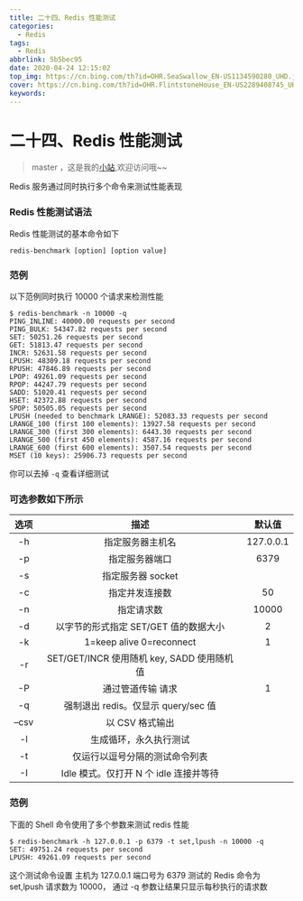 ```yaml
---
title: 二十四、Redis 性能测试
categories:
  - Redis
tags:
  - Redis
abbrlink: 5b5bec95
date: 2020-04-24 12:15:02
top_img: https://cn.bing.com/th?id=OHR.SeaSwallow_EN-US1134590280_UHD.jpg
cover: https://cn.bing.com/th?id=OHR.FlintstoneHouse_EN-US2289408745_UHD.jpg
keywords:  
---
```

# 二十四、Redis 性能测试
> master ，这是我的[小站](https://www.tryrun.top),欢迎访问哦~~

Redis 服务通过同时执行多个命令来测试性能表现

### Redis 性能测试语法

Redis 性能测试的基本命令如下

```
redis-benchmark [option] [option value]
```

### 范例

以下范例同时执行 10000 个请求来检测性能

```
$ redis-benchmark -n 10000 -q                                  
PING_INLINE: 40000.00 requests per second
PING_BULK: 54347.82 requests per second
SET: 50251.26 requests per second
GET: 51813.47 requests per second
INCR: 52631.58 requests per second
LPUSH: 48309.18 requests per second
RPUSH: 47846.89 requests per second
LPOP: 49261.09 requests per second
RPOP: 44247.79 requests per second
SADD: 51020.41 requests per second
HSET: 42372.88 requests per second
SPOP: 50505.05 requests per second
LPUSH (needed to benchmark LRANGE): 52083.33 requests per second
LRANGE_100 (first 100 elements): 13927.58 requests per second
LRANGE_300 (first 300 elements): 6443.30 requests per second
LRANGE_500 (first 450 elements): 4587.16 requests per second
LRANGE_600 (first 600 elements): 3507.54 requests per second
MSET (10 keys): 25906.73 requests per second
```

你可以去掉 `-q` 查看详细测试

### 可选参数如下所示

| 选项 |                    描述                    |  默认值   |
| :--: | :----------------------------------------: | :-------: |
|  -h  |              指定服务器主机名              | 127.0.0.1 |
|  -p  |               指定服务器端口               |   6379    |
|  -s  |             指定服务器 socket              |           |
|  -c  |               指定并发连接数               |    50     |
|  -n  |                 指定请求数                 |   10000   |
|  -d  |   以字节的形式指定 SET/GET 值的数据大小    |     2     |
|  -k  |          1=keep alive 0=reconnect          |     1     |
|  -r  | SET/GET/INCR 使用随机 key, SADD 使用随机值 |           |
|  -P  |         通过管道传输 <numreq> 请求         |     1     |
|  -q  |    强制退出 redis。仅显示 query/sec 值     |           |
| –csv |              以 CSV 格式输出               |           |
|  -l  |           生成循环，永久执行测试           |           |
|  -t  |       仅运行以逗号分隔的测试命令列表       |           |
|  -I  |   Idle 模式。仅打开 N 个 idle 连接并等待   |           |

### 范例

下面的 Shell 命令使用了多个参数来测试 redis 性能

```
$ redis-benchmark -h 127.0.0.1 -p 6379 -t set,lpush -n 10000 -q
SET: 49751.24 requests per second
LPUSH: 49261.09 requests per second
```

这个测试命令设置 主机为 127.0.0.1 端口号为 6379 测试的 Redis 命令为 set,lpush 请求数为 10000， 通过 -q 参数让结果只显示每秒执行的请求数